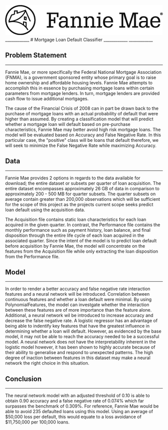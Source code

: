 <img style="float: left;" src="./images/fanniemae.png">
<br><br><br><br><br><br>
 ____________  
# Mortgage Loan Default Classifier  
____________  
____________  

## Problem Statement    
_____________  
Fannie Mae, or more specifically the Federal National Mortgage Association (FNMA), is a government sponsored entity whose primary goal is to raise home ownership and affordable housing levels.  Fannie Mae attempts to accomplish this in essence by purchasing mortgage loans within certain parameters from mortgage lenders.  In turn, mortgage lenders are provided cash flow to issue additional mortgages.  

The cause of the Financial Crisis of 2008 can in part be drawn back to the purchase of mortgage loans with an actual probability of default that were higher than assumed.  By creating a classification model that will predict whether a mortgage loan will default based on pre-purchase characteristics, Fannie Mae may better avoid high risk mortgage loans.  The model will be evaluated based on Accuracy and False Negative Rate.  In this particular case, the "positive" class will be loans that default therefore, we will seek to minimize the False Negative Rate while maximizing Accuracy.  

## Data  
_________  
Fannie Mae provides 2 options in regards to the data available for download; the entire dataset or subsets per quarter of loan acquisition. The entire dataset encompasses approximately 26 GB of data in comparison to approximately 200 - 500 MB for quarter subsets. The quarter subsets on average contain greater than 200,000 observations which will be sufficient for the scope of this project as the projects current scope seeks predict loan default using the acquisition data.  

The Acquisition file contains static loan characteristics for each loan acquired in the given quarter. In contrast, the Performance file contains the monthly performance such as payment history, loan balance, and final disposition through the entire life cycle of each loan acquired in the associated quarter. Since the intent of the model is to predict loan default before acquisition by Fannie Mae, the model will concentrate on the features from the Acquisition file while only extracting the loan disposition from the Performance file.  

## Model  
_________  
In order to render a better accuracy and false negative rate interaction features and a neural network will be introduced. Correlation between continuous features and whether a loan default were minimal. By using PolynomialFeatures, the model can investgate whether the interaction between these features are of more importance than the feature alone. Additional, a neural network wil be introduced to increase accuracy and decrease the false negative rate. A logistic regressor has an advantage of being able to indentify key features that have the greatest influence in determining whether a loan will default. However, as evidenced by the base model, it may not be able to reach the accuracy needed to be a successful model. A neural network does not have the interpretability inherent in the logistic model however, it has been shown to highly accurate because of their ability to generalise and respond to unexpected patterns. The high degree of inaction between features in this dataset may make a neural network the right choice in this situation.

## Conclusion  
_________  
The neural network model with an adjusted threshold of 0.10 is able to obtain 0.90 accuracy and a false negative rate of 0.074% which far surpasses the benchmark of 0.309%. For reference, Fannie Mae would be able to avoid 235 defaulted loans using this model. Using an average of $50,000 loss per default, this would equate to a loss avoidance of \$11,750,000 per 100,000 loans.